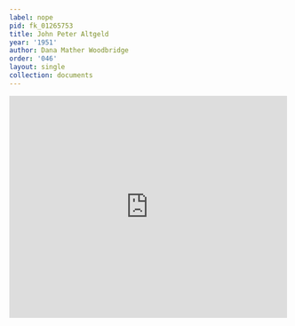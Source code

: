 ```yaml
---
label: nope
pid: fk_01265753
title: John Peter Altgeld
year: '1951'
author: Dana Mather Woodbridge
order: '046'
layout: single
collection: documents
---
```

<iframe src="https://northwestern.app.box.com/embed/s/hq9bwrfd7a99l49mj8sdc9qzw19wcdpw?sortColumn=date&view=list" width="500" height="400" frameborder="0" allowfullscreen webkitallowfullscreen msallowfullscreen></iframe>
